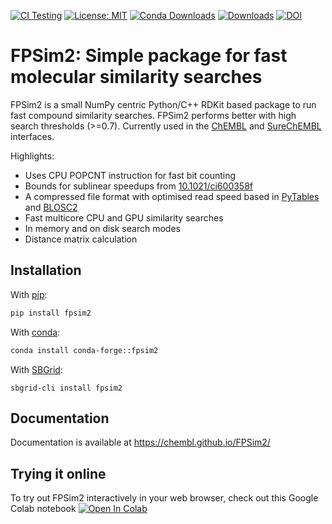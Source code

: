 [![CI Testing](https://github.com/chembl/FPSim2/workflows/CI/badge.svg)](https://github.com/chembl/FPSim2/actions?query=workflow%3ACI+branch%3Amaster)
[![License: MIT](https://img.shields.io/badge/License-MIT-yellow.svg)](https://opensource.org/licenses/MIT)
[![Conda Downloads](https://img.shields.io/conda/dn/conda-forge/fpsim2.svg)](https://anaconda.org/conda-forge/fpsim2)
[![Downloads](https://pepy.tech/badge/fpsim2)](https://pepy.tech/project/fpsim2)
[![DOI](https://zenodo.org/badge/154705090.svg)](https://zenodo.org/badge/latestdoi/154705090)


# FPSim2: Simple package for fast molecular similarity searches

FPSim2 is a small NumPy centric Python/C++ RDKit based package to run fast compound similarity searches. FPSim2 performs better with high search thresholds (>=0.7). Currently used in the [ChEMBL](http://www.ebi.ac.uk/chembl/) and [SureChEMBL](https://www.surechembl.org/) interfaces.

Highlights:
- Uses CPU POPCNT instruction for fast bit counting
- Bounds for sublinear speedups from [10.1021/ci600358f](https://pubs.acs.org/doi/abs/10.1021/ci600358f)
- A compressed file format with optimised read speed based in [PyTables](https://www.pytables.org/) and [BLOSC2](http://www.blosc.org/pages/blosc-in-depth/)
- Fast multicore CPU and GPU similarity searches
- In memory and on disk search modes
- Distance matrix calculation

## Installation

With [pip](https://pypi.org/project/FPSim2/):

```bash
pip install fpsim2
```

With [conda](https://anaconda.org/conda-forge/fpsim2):

```bash
conda install conda-forge::fpsim2
```

With [SBGrid](https://sbgrid.org/software/titles/fpsim2):
```
sbgrid-cli install fpsim2
```

## Documentation

Documentation is available at https://chembl.github.io/FPSim2/


## Trying it online

To try out FPSim2 interactively in your web browser, check out this Google Colab notebook [![Open In Colab](https://colab.research.google.com/assets/colab-badge.svg)](https://colab.research.google.com/drive/1E-Hu0YXHb4aaVQWOLzMTJFdAhh3nIbxA)
